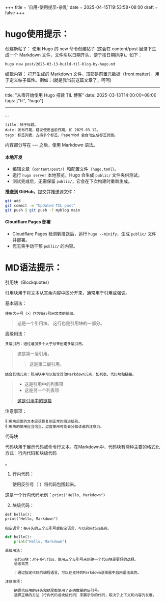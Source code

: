 +++
title = '自用-使用提示-杂乱'
date = 2025-04-15T19:53:58+08:00
draft = false
+++

# hugo使用提示：

创建新帖子： 使用 Hugo 的 new 命令创建帖子 (这会在 content/post 目录下生成一个 Markdown 文件，文件名以日期开头，便于按日期排序)。如下：

`hugo new post/2025-03-13-build-til-blog-by-hugo.md`

编辑内容： 打开生成的 Markdown 文件，顶部是前置元数据（front matter），用于定义帖子属性。例如：(就是我当前这篇文章了，呵呵)

---

title: "从零开始使用 Hugo 搭建 TIL 博客"
date: 2025-03-13T14:00:00+08:00
tags: ["til", "hugo"]

---

...

    title：帖子标题。
    date：发布日期，建议使用当前日期，如 2025-03-12。
    tags：标签列表，支持多个标签，PaperMod 会自动生成标签页面。

内容部分写在 --- 之后，使用 Markdown 语法。

#### 本地开发

- 编辑文章（`content/post/`）和配置文件（`hugo.toml`）。
- 运行 `hugo server` 本地预览，Hugo 会生成 `public/` 文件夹供测试。
- 测试完成后，无需保留 `public/`，它会在下次构建时重新生成。

**推送到 GitHub**，提交并推送源文件：

```bash
git add .
git commit -m "Updated TIL post"
git push | git push -f myblog main
```

#### Cloudflare Pages 部署

- Cloudflare Pages 检测到推送后，运行 `hugo --minify`，生成 `public/` 文件并部署。
- 您无需手动干预 `public/` 的内容。

# MD语法提示：

引用块（Blockquotes）

引用块用于将文本从其余内容中区分开来，通常用于引用或强调。

基本语法：

    使用大于号（>）作为每行引用文本的前缀。

> 这是一个引用块。
> 这行也是引用块的一部分。

高级用法：

    多层引用：通过增加多个大于号来创建多层引用。

> 这是第一层引用。
> 
> > 这是第二层引用。

    结合其他元素：引用块中可以包含其他Markdown元素，如列表、代码块和链接。

> - 这是引用中的列表项
> - 这是另一个列表项
> 
> [这是引用中的链接](#)

注意事项：

    引用块后面的文本应该恢复到正常的缩进级别。
    引用块的使用应当恰当，过度使用可能会分散读者的注意力。

代码块

代码块用于展示代码或命令行文本。在Markdown中，代码块有两种主要的格式化方式：行内代码和块级代码

。

1. 行内代码：
   
    使用反引号（`）将代码包围起来。

这是一个行内代码示例：`print("Hello, Markdown")`

2. 块级代码：

```
def hello():
print("Hello, Markdown")
```

    指定语言：在开头的三个反引号后指定语言，可以启用代码高亮。

```python
def hello():
    print("Hello, Markdown")

高级用法：

    长代码块：对于多行代码，使用三个反引号来创建一个代码块是更好的选择。
    语法高亮

    ：通过指定代码的编程语言，可以在支持的Markdown渲染器中启用语法高亮。

注意事项：

    确保代码块的开头和结尾都使用了正确数量的反引号。
    选择正确的方法（行内代码或块级代码）来展示你的代码，取决于上下文和内容的长度。
```
